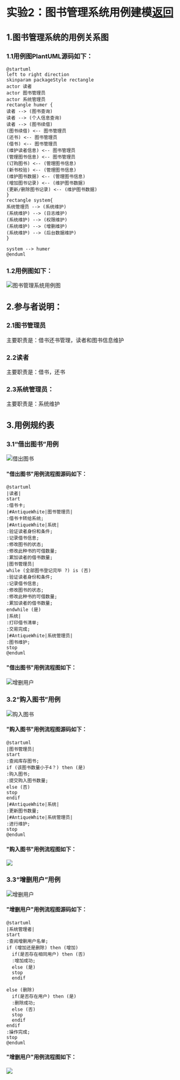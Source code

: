# 实验2：图书管理系统用例建模[返回](../README.md)

## 1.图书管理系统的用例关系图

### 1.1用例图PlantUML源码如下：

```
@startuml
left to right direction
skinparam packageStyle rectangle
actor 读者
actor 图书管理员
actor 系统管理员
rectangle humer {
读者 --> (图书查询)
读者 --> (个人信息查询)
读者 --> (图书续借)
(图书续借) <-- 图书管理员
(还书) <-- 图书管理员
(借书) <-- 图书管理员
(维护读者信息) <-- 图书管理员
(管理图书信息) <-- 图书管理员
(订购图书) <-- (管理图书信息)
(新书校验) <-- (管理图书信息)
(维护图书数据) <-- (管理图书信息)
(增加图书记录) <-- (维护图书数据)
(更新/删除图书记录) <-- (维护图书数据)
}
rectangle system{
系统管理员 --> (系统维护)
(系统维护) --> (日志维护)
(系统维护) --> (权限维护)
(系统维护) --> (增删维护)
(系统维护) --> (后台数据维护)
}

system --> humer
@enduml
```

### 1.2用例图如下：

![图书管理系统用例图](./图书管理系统用例图.png)

## 2.参与者说明：

### 2.1图书管理员

主要职责是：借书还书管理，读者和图书信息维护

### 2.2读者

主要职责是：借书，还书

### 2.3系统管理员：

主要职责是：系统维护



## 3.用例规约表

### 3.1“借出图书”用例

![借出图书](./借出图书.png)

#### "借出图书"用例流程图源码如下：

```
@startuml
|读者|
start
:借书卡;
|#AntiqueWhite|图书管理员|
:借书卡转给系统;
|#AntiqueWhite|系统|
:验证读者身份和条件;
:记录借书信息;
:修改图书的状态;
:修改此种书的可借数量;
:累加读者的借书数量;
|图书管理员|
while (全部图书登记完毕 ?) is (否)
:验证读者身份和条件;
:记录借书信息;
:修改图书的状态;
:修改此种书的可借数量;
:累加读者的借书数量;
endwhile (是)
|系统|
:打印借书清单;
:交易完成;
|#AntiqueWhite|系统管理员|
:图书维护;
stop
@enduml
```

#### "借出图书"用例流程图如下：

![增删用户](./借出图书流程图.png)

### **3.2“购入图书”用例**

![购入图书](./购入图书.png)

#### "购入图书"用例流程图源码如下：

```
@startuml
|图书管理员|
start
:查阅库存图书;
if (该图书数量小于4？) then (是)
:购入图书;
:提交购入图书数量;
else (否)
stop
endif
|#AntiqueWhite|系统|
:更新图书数量;
|#AntiqueWhite|系统管理员|
:进行维护;
stop
@enduml
```

#### "购入图书"用例流程图如下：

![](./购入图书流程图.png)

### **3.3“增删用户”用例**

![增删用户](./增删用户.png)

#### "增删用户"用例流程图源码如下：

```
@startuml
|系统管理者|
start
:查阅增删用户名单;
if (增加还是删除) then (增加)
  if(是否存在相同用户) then (否)
  :增加成功;
  else (是)
  stop
  endif

else (删除) 
  if(是否存在用户) then (是)
  :删除成功;
  else (否)
  stop
  endif
endif
:操作完成;
stop
@enduml
```

#### "增删用户"用例流程图如下：

![](./增删用户流程图.png)

#### 